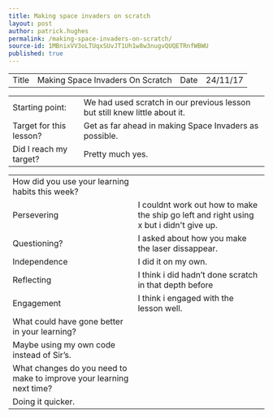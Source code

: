 ```yaml
---
title: Making space invaders on scratch
layout: post
author: patrick.hughes
permalink: /making-space-invaders-on-scratch/
source-id: 1MBnixVV3oLTUqxSUvJT1Uh1w8w3nugvQUQETRnfWBWU
published: true
---
```

<table>
  <tr>
    <td>Title</td>
    <td>Making Space Invaders On Scratch</td>
    <td>Date</td>
    <td>24/11/17</td>
  </tr>
</table>


<table>
  <tr>
    <td>Starting point:</td>
    <td>We had used scratch in our previous lesson but still knew little about it.</td>
  </tr>
  <tr>
    <td>Target for this lesson?</td>
    <td>Get as far ahead in making Space Invaders as possible.</td>
  </tr>
  <tr>
    <td>Did I reach my target? </td>
    <td>Pretty much yes.</td>
  </tr>
</table>


<table>
  <tr>
    <td>How did you use your learning habits this week?</td>
    <td></td>
  </tr>
  <tr>
    <td>Persevering</td>
    <td>I couldnt work out how to make the ship go left and right using x but i didn't give up.</td>
  </tr>
  <tr>
    <td>Questioning?</td>
    <td>I asked about how you make the laser dissappear.</td>
  </tr>
  <tr>
    <td>Independence</td>
    <td>I did it on my own.</td>
  </tr>
  <tr>
    <td>Reflecting</td>
    <td>I think i did hadn’t done scratch in that depth before</td>
  </tr>
  <tr>
    <td>Engagement</td>
    <td>I think i engaged with the lesson well.</td>
  </tr>
  <tr>
    <td>What could have gone better in your learning?</td>
    <td></td>
  </tr>
  <tr>
    <td>Maybe using my own code instead of Sir’s.</td>
    <td></td>
  </tr>
  <tr>
    <td>What changes do you need to make to improve your learning next time?</td>
    <td></td>
  </tr>
  <tr>
    <td>Doing it quicker.</td>
    <td></td>
  </tr>
</table>


